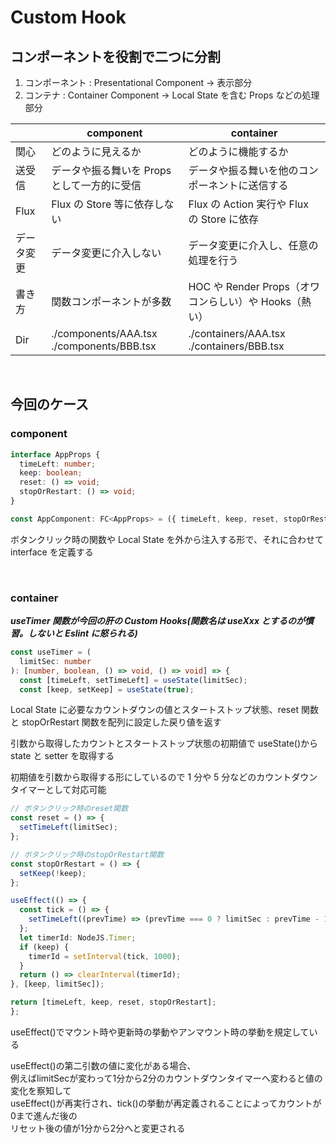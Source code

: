 # Custom Hook

## コンポーネントを役割で二つに分割

1. コンポーネント : Presentational Component -> 表示部分
2. コンテナ : Container Component -> Local State を含む Props などの処理部分

|            | component                                      | container                                             |
| ---------- | ---------------------------------------------- | ----------------------------------------------------- |
| 関心       | どのように見えるか                             | どのように機能するか                                  |
| 送受信     | データや振る舞いを Props として一方的に受信    | データや振る舞いを他のコンポーネントに送信する        |
| Flux       | Flux の Store 等に依存しない                   | Flux の Action 実行や Flux の Store に依存            |
| データ変更 | データ変更に介入しない                         | データ変更に介入し、任意の処理を行う                  |
| 書き方     | 関数コンポーネントが多数                       | HOC や Render Props（オワコンらしい）や Hooks（熱い） |
| Dir        | ./components/AAA.tsx<br />./components/BBB.tsx | ./containers/AAA.tsx<br />./containers/BBB.tsx        |

<br />

## 今回のケース

### component

```typescript
interface AppProps {
  timeLeft: number;
  keep: boolean;
  reset: () => void;
  stopOrRestart: () => void;
}

const AppComponent: FC<AppProps> = ({ timeLeft, keep, reset, stopOrRestart }) => (
```

ボタンクリック時の関数や Local State を外から注入する形で、それに合わせて interface を定義する

<br />

### container

**_useTimer 関数が今回の肝の Custom Hooks(関数名は useXxx とするのが慣習。しないと Eslint に怒られる)_**

```typescript
const useTimer = (
  limitSec: number
): [number, boolean, () => void, () => void] => {
  const [timeLeft, setTimeLeft] = useState(limitSec);
  const [keep, setKeep] = useState(true);
```

Local State に必要なカウントダウンの値とスタートストップ状態、reset 関数と stopOrRestart 関数を配列に設定した戻り値を返す

引数から取得したカウントとスタートストップ状態の初期値で useState()から state と setter を取得する

初期値を引数から取得する形にしているので 1 分や 5 分などのカウントダウンタイマーとして対応可能

```typescript
// ボタンクリック時のreset関数
const reset = () => {
  setTimeLeft(limitSec);
};

// ボタンクリック時のstopOrRestart関数
const stopOrRestart = () => {
  setKeep(!keep);
};

useEffect(() => {
  const tick = () => {
    setTimeLeft((prevTime) => (prevTime === 0 ? limitSec : prevTime - 1));
  };
  let timerId: NodeJS.Timer;
  if (keep) {
    timerId = setInterval(tick, 1000);
  }
  return () => clearInterval(timerId);
}, [keep, limitSec]);

return [timeLeft, keep, reset, stopOrRestart];
};
```

useEffect()でマウント時や更新時の挙動やアンマウント時の挙動を規定している

useEffect()の第二引数の値に変化がある場合、<br />
例えばlimitSecが変わって1分から2分のカウントダウンタイマーへ変わると値の変化を察知して<br/>
useEffect()が再実行され、tick()の挙動が再定義されることによってカウントが0まで進んだ後の<br />
リセット後の値が1分から2分へと変更される
